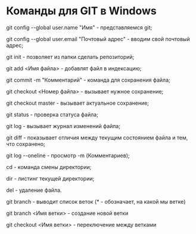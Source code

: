 # Команды для GIT в Windows

git config --global user.name "Имя" - представляемся git;

git config --global user.email "Почтовый адрес" - вводим свой почтовый адрес;

git init - позволяет из папки сделать репозиторий;

git add <Имя файла> - добавлят файл в индексацию;

git commit -m "Комментарий" - команда для сохранения файла;

git checkout <Номер файла> - вызывает нужное сохранение;

git checkout master - вызывает актуальное сохранение;

git status - проверка статуса файла;

git log - вызывает журнал изменений файла;

git diff - показывает отличия между текущим состоянием файла и тем, что сохранено;

git log --oneline - просмотр -m (Комментариев);

cd - команда смены директории;

dir - листинг текущей директории;

del - удаление файла.


git branch - выводит список веток (* - обозначает, на какой мы ветке)

git branch <Имя ветки> - создание новой ветки

git checkout <Имя ветки> - переключение между ветками

